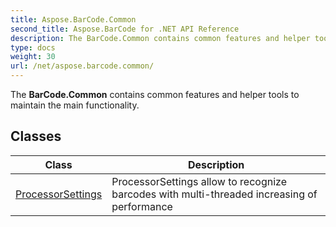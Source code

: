 ```yaml
---
title: Aspose.BarCode.Common
second_title: Aspose.BarCode for .NET API Reference
description: The BarCode.Common contains common features and helper tools to maintain the main functionality
type: docs
weight: 30
url: /net/aspose.barcode.common/
---
```

The **BarCode.Common** contains common features and helper tools to maintain the main functionality.

## Classes

| Class | Description |
| --- | --- |
| [ProcessorSettings](./processorsettings/) | ProcessorSettings allow to recognize barcodes with multi-threaded increasing of performance |



